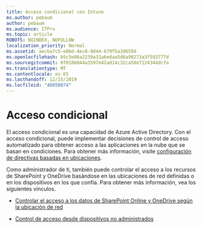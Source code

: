 ```yaml
---
title: Acceso condicional con Intune
ms.author: pebaum
author: pebaum
ms.audience: ITPro
ms.topic: article
ROBOTS: NOINDEX, NOFOLLOW
localization_priority: Normal
ms.assetid: aecba7c5-e86d-4ec8-9d44-679f5a3d659d
ms.openlocfilehash: b5c5e86a2239a31a6edaa5d6a90273a3f593777d
ms.sourcegitcommit: 0f0186044a3597e42ad14c32ca58e7224344dcfa
ms.translationtype: MT
ms.contentlocale: es-ES
ms.lasthandoff: 12/15/2019
ms.locfileid: "40050074"
---
```

# <a name="conditional-access"></a>Acceso condicional

El acceso condicional es una capacidad de Azure Active Directory. Con el acceso condicional, puede implementar decisiones de control de acceso automatizado para obtener acceso a las aplicaciones en la nube que se basan en condiciones. Para obtener más información, visite [configuración de directivas basadas en ubicaciones](https://docs.microsoft.com/azure/active-directory/conditional-access/overview).

Como administrador de ti, también puede controlar el acceso a los recursos de SharePoint y OneDrive basándose en las ubicaciones de red definidas o en los dispositivos en los que confía. Para obtener más información, vea los siguientes vínculos.

- [Controlar el acceso a los datos de SharePoint Online y OneDrive según la ubicación de red](https://docs.microsoft.com/sharepoint/control-access-based-on-network-location)

- [Control de acceso desde dispositivos no administrados](https://docs.microsoft.com/sharepoint/control-access-from-unmanaged-devices)

